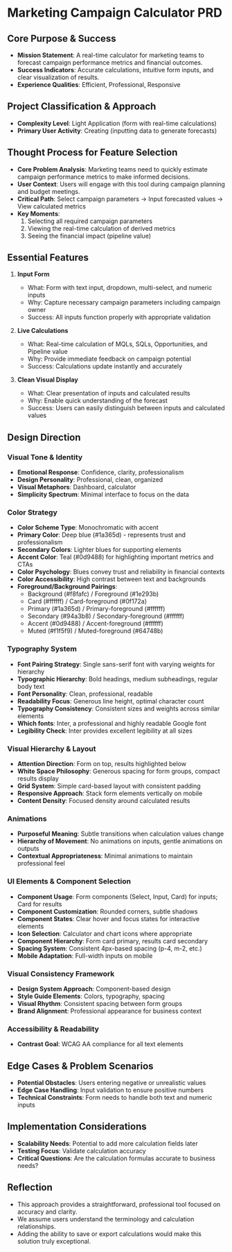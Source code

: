 # Marketing Campaign Calculator PRD

## Core Purpose & Success
- **Mission Statement**: A real-time calculator for marketing teams to forecast campaign performance metrics and financial outcomes.
- **Success Indicators**: Accurate calculations, intuitive form inputs, and clear visualization of results.
- **Experience Qualities**: Efficient, Professional, Responsive

## Project Classification & Approach
- **Complexity Level**: Light Application (form with real-time calculations)
- **Primary User Activity**: Creating (inputting data to generate forecasts)

## Thought Process for Feature Selection
- **Core Problem Analysis**: Marketing teams need to quickly estimate campaign performance metrics to make informed decisions.
- **User Context**: Users will engage with this tool during campaign planning and budget meetings.
- **Critical Path**: Select campaign parameters → Input forecasted values → View calculated metrics
- **Key Moments**: 
  1. Selecting all required campaign parameters
  2. Viewing the real-time calculation of derived metrics
  3. Seeing the financial impact (pipeline value)

## Essential Features
1. **Input Form**
   - What: Form with text input, dropdown, multi-select, and numeric inputs
   - Why: Capture necessary campaign parameters including campaign owner
   - Success: All inputs function properly with appropriate validation

2. **Live Calculations**
   - What: Real-time calculation of MQLs, SQLs, Opportunities, and Pipeline value
   - Why: Provide immediate feedback on campaign potential
   - Success: Calculations update instantly and accurately

3. **Clean Visual Display**
   - What: Clear presentation of inputs and calculated results
   - Why: Enable quick understanding of the forecast
   - Success: Users can easily distinguish between inputs and calculated values

## Design Direction

### Visual Tone & Identity
- **Emotional Response**: Confidence, clarity, professionalism
- **Design Personality**: Professional, clean, organized
- **Visual Metaphors**: Dashboard, calculator
- **Simplicity Spectrum**: Minimal interface to focus on the data

### Color Strategy
- **Color Scheme Type**: Monochromatic with accent
- **Primary Color**: Deep blue (#1a365d) - represents trust and professionalism
- **Secondary Colors**: Lighter blues for supporting elements
- **Accent Color**: Teal (#0d9488) for highlighting important metrics and CTAs
- **Color Psychology**: Blues convey trust and reliability in financial contexts
- **Color Accessibility**: High contrast between text and backgrounds
- **Foreground/Background Pairings**:
  - Background (#f8fafc) / Foreground (#1e293b)
  - Card (#ffffff) / Card-foreground (#0f172a)
  - Primary (#1a365d) / Primary-foreground (#ffffff)
  - Secondary (#94a3b8) / Secondary-foreground (#ffffff)
  - Accent (#0d9488) / Accent-foreground (#ffffff)
  - Muted (#f1f5f9) / Muted-foreground (#64748b)

### Typography System
- **Font Pairing Strategy**: Single sans-serif font with varying weights for hierarchy
- **Typographic Hierarchy**: Bold headings, medium subheadings, regular body text
- **Font Personality**: Clean, professional, readable
- **Readability Focus**: Generous line height, optimal character count
- **Typography Consistency**: Consistent sizes and weights across similar elements
- **Which fonts**: Inter, a professional and highly readable Google font
- **Legibility Check**: Inter provides excellent legibility at all sizes

### Visual Hierarchy & Layout
- **Attention Direction**: Form on top, results highlighted below
- **White Space Philosophy**: Generous spacing for form groups, compact results display
- **Grid System**: Simple card-based layout with consistent padding
- **Responsive Approach**: Stack form elements vertically on mobile
- **Content Density**: Focused density around calculated results

### Animations
- **Purposeful Meaning**: Subtle transitions when calculation values change
- **Hierarchy of Movement**: No animations on inputs, gentle animations on outputs
- **Contextual Appropriateness**: Minimal animations to maintain professional feel

### UI Elements & Component Selection
- **Component Usage**: Form components (Select, Input, Card) for inputs; Card for results
- **Component Customization**: Rounded corners, subtle shadows
- **Component States**: Clear hover and focus states for interactive elements
- **Icon Selection**: Calculator and chart icons where appropriate
- **Component Hierarchy**: Form card primary, results card secondary
- **Spacing System**: Consistent 4px-based spacing (p-4, m-2, etc.)
- **Mobile Adaptation**: Full-width inputs on mobile

### Visual Consistency Framework
- **Design System Approach**: Component-based design
- **Style Guide Elements**: Colors, typography, spacing
- **Visual Rhythm**: Consistent spacing between form groups
- **Brand Alignment**: Professional appearance for business context

### Accessibility & Readability
- **Contrast Goal**: WCAG AA compliance for all text elements

## Edge Cases & Problem Scenarios
- **Potential Obstacles**: Users entering negative or unrealistic values
- **Edge Case Handling**: Input validation to ensure positive numbers
- **Technical Constraints**: Form needs to handle both text and numeric inputs

## Implementation Considerations
- **Scalability Needs**: Potential to add more calculation fields later
- **Testing Focus**: Validate calculation accuracy
- **Critical Questions**: Are the calculation formulas accurate to business needs?

## Reflection
- This approach provides a straightforward, professional tool focused on accuracy and clarity.
- We assume users understand the terminology and calculation relationships.
- Adding the ability to save or export calculations would make this solution truly exceptional.